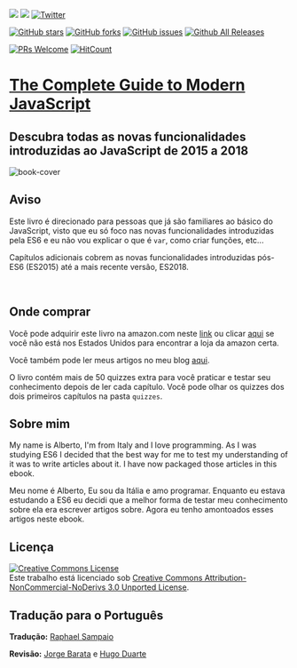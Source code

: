 [![](https://img.shields.io/badge/Donate-PayPal-blue.svg)](https://www.paypal.me/albertomontalesi)
[![](https://img.shields.io/badge/Follow-Medium-green.svg)](https://medium.com/@labby92)
[![Twitter](https://img.shields.io/twitter/url/https/github.com/AlbertoMontalesi/JavaScript-es6-and-beyond-ebook.svg?style=social)](https://twitter.com/intent/tweet?text=Wow:&url=https%3A%2F%2Fgithub.com%2FAlbertoMontalesi%2FJavaScript-es6-and-beyond-ebook)

[![GitHub stars](https://img.shields.io/github/stars/AlbertoMontalesi/JavaScript-es6-and-beyond-ebook.svg)](https://github.com/AlbertoMontalesi/JavaScript-es6-and-beyond-ebook/stargazers)
[![GitHub forks](https://img.shields.io/github/forks/AlbertoMontalesi/JavaScript-es6-and-beyond-ebook.svg)](https://github.com/AlbertoMontalesi/JavaScript-es6-and-beyond-ebook/network)
[![GitHub issues](https://img.shields.io/github/issues/AlbertoMontalesi/JavaScript-es6-and-beyond-ebook.svg)](https://github.com/AlbertoMontalesi/JavaScript-es6-and-beyond-ebook/issues)
[![Github All Releases](https://img.shields.io/github/downloads/AlbertoMontalesi/JavaScript-es6-and-beyond-ebook/total.svg)](https://github.com/AlbertoMontalesi/JavaScript-es6-and-beyond-ebook)

[![PRs Welcome](https://img.shields.io/badge/PRs-welcome-brightgreen.svg?style=flat-square)](https://github.com/AlbertoMontalesi/JavaScript-es6-and-beyond-ebook/pulls)
[![HitCount](http://hits.dwyl.io/albertomontalesi/JavaScript-es6-and-beyond-ebook.svg)](http://hits.dwyl.io/albertomontalesi/JavaScript-es6-and-beyond-ebook)


# [The Complete Guide to Modern JavaScript ](https://www.amazon.com/dp/B07DGGFNS6)

## Descubra todas as novas funcionalidades introduzidas ao JavaScript de 2015 a 2018

![book-cover](/assets/Cover.jpg)

## Aviso

Este livro é direcionado para pessoas que já são familiares ao básico do JavaScript, visto que eu só foco nas novas funcionalidades introduzidas pela ES6 e eu não vou explicar o que é `var`, como criar funções, etc...

Capítulos adicionais cobrem as novas funcionalidades introduzidas pós-ES6 (ES2015) até a mais recente versão, ES2018.

&nbsp;

## Onde comprar

Você pode adquirir este livro na amazon.com neste [link](https://www.amazon.com/dp/B07DGGFNS6) ou clicar [aqui](http://bit.ly/2kGMwKn) se você não está nos Estados Unidos para encontrar a loja da amazon certa.

Você também pode ler meus artigos no meu blog [aqui](https://www.inspiredwebdev.com/).

O livro contém mais de 50 quizzes extra para você praticar e testar seu conhecimento depois de ler cada capítulo. Você pode olhar os quizzes dos dois primeiros capítulos na pasta `quizzes`.

## Sobre mim

My name is Alberto, I'm from Italy and I love programming. As I was studying ES6 I decided that the best way for me to test my understanding of it was to write articles about it. I have now packaged those articles in this ebook.

Meu nome é Alberto, Eu sou da Itália e amo programar. Enquanto eu estava estudando a ES6 eu decidi que a melhor forma de testar meu conhecimento sobre ela era escrever artigos sobre. Agora eu tenho amontoados esses artigos neste ebook.


## Licença

<a rel="license" href="http://creativecommons.org/licenses/by-nc-nd/3.0/"><img alt="Creative Commons License" style="border-width:0" src="https://i.creativecommons.org/l/by-nc-nd/3.0/88x31.png" /></a><br />Este trabalho está licenciado sob <a rel="license" href="http://creativecommons.org/licenses/by-nc-nd/3.0/">Creative Commons Attribution-NonCommercial-NoDerivs 3.0 Unported License</a>.

## Tradução para o Português

**Tradução:** [Raphael Sampaio](https://www.linkedin.com/in/raphael-sampaio-41342757)

**Revisão:** [Jorge Barata](https://www.linkedin.com/in/jorgebarata) e [Hugo Duarte](https://www.linkedin.com/in/hugo-duarte-3392bb153)
